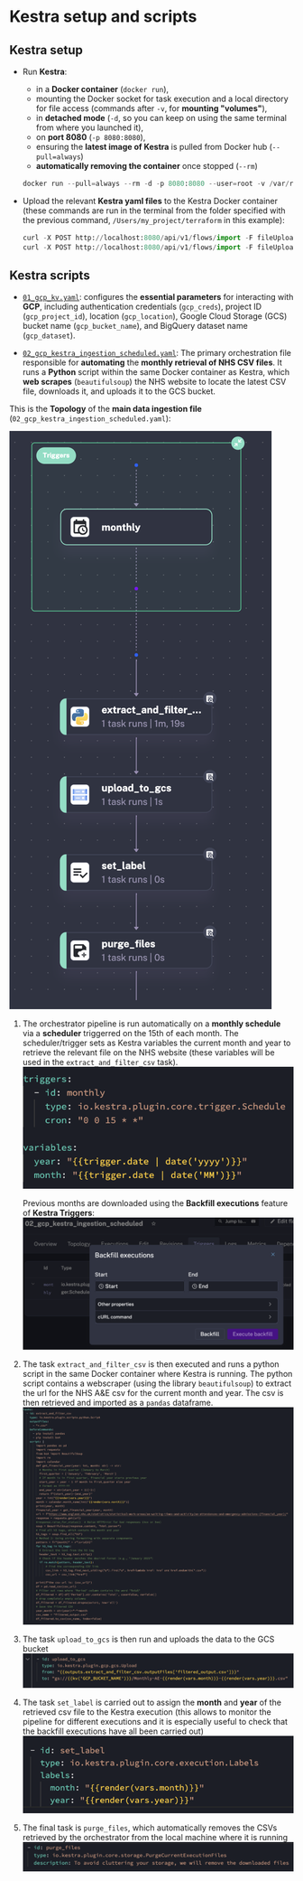 # **Kestra setup and scripts**

## **Kestra setup**

- Run **Kestra**: 
    - in a **Docker container** (`docker run`), 
    - mounting the Docker socket for task execution and a local directory for file access (commands after `-v`, for **mounting "volumes"**),
    - in **detached mode** (`-d`, so you can keep on using the same terminal from where you launched it), 
    - on **port 8080** (`-p 8080:8080`),
    - ensuring the **latest image of Kestra** is pulled from Docker hub (`--pull=always`)
    - **automatically removing the container** once stopped (`--rm`)

    ```python
    docker run --pull=always --rm -d -p 8080:8080 --user=root -v /var/run/docker.sock:/var/run/docker.sock -v /Users/my_project/terraform:/tmp kestra/kestra:latest server local
    ```

- Upload the relevant **Kestra yaml files** to the Kestra Docker container (these commands are run in the terminal from the folder specified with the previous command, `/Users/my_project/terraform` in this example):

    ```python
    curl -X POST http://localhost:8080/api/v1/flows/import -F fileUpload=@01_gcp_kv.yaml
    curl -X POST http://localhost:8080/api/v1/flows/import -F fileUpload=@02_gcp_kestra_ingestion_scheduled.yaml
    ```
## **Kestra scripts**

- [`01_gcp_kv.yaml`](https://github.com/AuraFrizzati/DE-2025-FinalProject-NHS-EmergencyDeptAttendances/blob/main/kestra/01_gcp_kv.yaml): configures the **essential parameters** for interacting with **GCP**, including authentication credentials (`gcp_creds`), project ID (`gcp_project_id`), location (`gcp_location`), Google Cloud Storage (GCS) bucket name (`gcp_bucket_name`), and BigQuery dataset name (`gcp_dataset`).

- [`02_gcp_kestra_ingestion_scheduled.yaml`](https://github.com/AuraFrizzati/DE-2025-FinalProject-NHS-EmergencyDeptAttendances/blob/main/kestra/02_gcp_kestra_ingestion_scheduled.yaml): The primary orchestration file responsible for **automating** the **monthly retrieval of NHS CSV files**. It runs a **Python** script within the same Docker container as Kestra, which **web scrapes** (`beautifulsoup`) the NHS website to locate the latest CSV file, downloads it, and uploads it to the GCS bucket.

This is the **Topology** of the **main data ingestion file** (`02_gcp_kestra_ingestion_scheduled.yaml`):

<img src="img/kestra_topology.png">


1. The orchestrator pipeline is run automatically on a **monthly schedule** via a **scheduler** triggerred on the 15th of each month. The scheduler/trigger sets as Kestra variables the current month and year to retrieve the relevant file on the NHS website (these variables will be used in the `extract_and_filter_csv` task).
    ![alt text](image-6.png)
    
    Previous months are downloaded using the **Backfill executions** feature of **Kestra Triggers**:
    ![alt text](image-1.png)

2. The task `extract_and_filter_csv` is then executed and runs a python script in the same Docker container where Kestra is running. The python script contains a webscraper (using the library `beautifulsoup`) to extract the url for the NHS A&E csv for the current month and year. The csv is then retrieved and imported as a `pandas` dataframe.
    ![alt text](image-5.png)

3. The task `upload_to_gcs` is then run and uploads the data to the GCS  bucket
    ![alt text](image-2.png)

4. The task `set_label` is carried out to assign the **month** and **year** of the retrieved csv file to the Kestra execution (this allows to monitor the pipeline for different executions and it is especially useful to check that the backfill executions have all been carried out)
    ![alt text](image-3.png)

5. The final task is `purge_files`, which automatically removes the CSVs retrieved by the orchestrator from the local machine where it is running
    ![alt text](image-4.png)